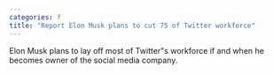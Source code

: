 ```yaml
---
categories: f
title: "Report Elon Musk plans to cut 75 of Twitter workforce"
---
```

Elon Musk plans to lay off most of Twitter"s workforce if and when he becomes owner of the social media company.